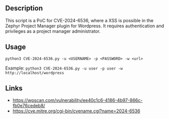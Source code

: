 ## Description

This script is a PoC for CVE-2024-6536, where a XSS is possible in the Zephyr Project Manager plugin for Wordpress. It requires authentication and privileges as a project manager administrator.

## Usage

```python3 CVE-2024-6536.py -u <USERNAME> -p <PASSWORD> -w <url>```

Example: ```python3 CVE-2024-6536.py -u user -p user -w http://localhost/wordpress```

## Links
- https://wpscan.com/vulnerability/ee40c1c6-4186-4b97-866c-fb0e76cedeb8/
- https://cve.mitre.org/cgi-bin/cvename.cgi?name=2024-6536
